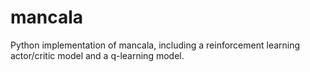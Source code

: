 # mancala
Python implementation of mancala, including a reinforcement learning actor/critic model and a q-learning model.
